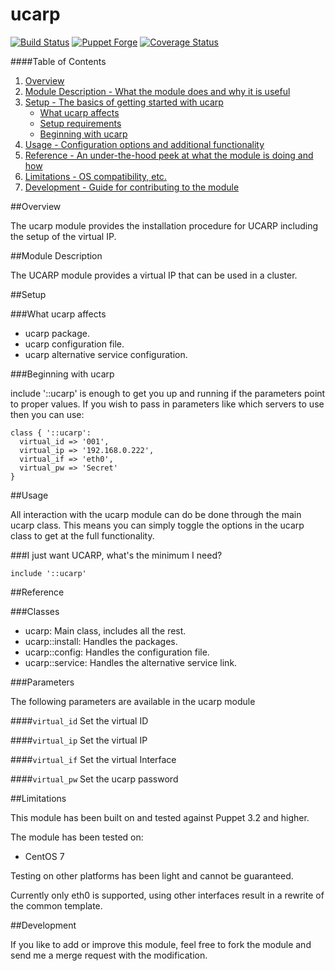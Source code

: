 # ucarp #

[![Build Status](https://travis-ci.org/thbe/puppet-ucarp.png?branch=master)](https://travis-ci.org/thbe/puppet-ucarp)
[![Puppet Forge](https://img.shields.io/puppetforge/v/thbe/ucarp.svg)](https://forge.puppetlabs.com/thbe/ucarp)
[![Coverage Status](https://coveralls.io/repos/thbe/puppet-ucarp/badge.svg?branch=master&service=github)](https://coveralls.io/github/thbe/puppet-ucarp?branch=master)

####Table of Contents

1. [Overview](#overview)
2. [Module Description - What the module does and why it is useful](#module-description)
3. [Setup - The basics of getting started with ucarp](#setup)
    * [What ucarp affects](#what-ucarp-affects)
    * [Setup requirements](#setup-requirements)
    * [Beginning with ucarp](#beginning-with-ucarp)
4. [Usage - Configuration options and additional functionality](#usage)
5. [Reference - An under-the-hood peek at what the module is doing and how](#reference)
5. [Limitations - OS compatibility, etc.](#limitations)
6. [Development - Guide for contributing to the module](#development)

##Overview

The ucarp module provides the installation procedure for UCARP including the setup of
the virtual IP.

##Module Description

The UCARP module provides a virtual IP that can be used in a cluster.

##Setup

###What ucarp affects

* ucarp package.
* ucarp configuration file.
* ucarp alternative service configuration.

###Beginning with ucarp

include '::ucarp' is enough to get you up and running if the parameters point to
proper values.  If you wish to pass in parameters like which servers to use then you
can use:

```puppet
class { '::ucarp':
  virtual_id => '001',
  virtual_ip => '192.168.0.222',
  virtual_if => 'eth0',
  virtual_pw => 'Secret'
}
```

##Usage

All interaction with the ucarp module can do be done through the main ucarp class.
This means you can simply toggle the options in the ucarp class to get at the full
functionality.

###I just want UCARP, what's the minimum I need?

```puppet
include '::ucarp'
```

##Reference

###Classes

* ucarp: Main class, includes all the rest.
* ucarp::install: Handles the packages.
* ucarp::config: Handles the configuration file.
* ucarp::service: Handles the alternative service link.

###Parameters

The following parameters are available in the ucarp module

####`virtual_id`
Set the virtual ID

####`virtual_ip`
Set the virtual IP

####`virtual_if`
Set the virtual Interface

####`virtual_pw`
Set the ucarp password

##Limitations

This module has been built on and tested against Puppet 3.2 and higher.

The module has been tested on:

* CentOS 7

Testing on other platforms has been light and cannot be guaranteed.

Currently only eth0 is supported, using other interfaces result in a rewrite
of the common template.

##Development

If you like to add or improve this module, feel free to fork the module and send
me a merge request with the modification.
